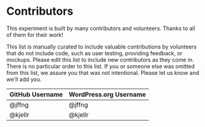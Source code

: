 # Contributors

This experiment is built by many contributors and volunteers. Thanks to all of them for their work!

This list is manually curated to include valuable contributions by volunteers that do not include code, such as user testing, providing feedback, or mockups. Please edit this list to include new contributors as they come in. There is no particular order to this list. If you or someone else was omitted from this list, we assure you that was not intentional. 
Please let us know and we'll add you. 

| GitHub Username | WordPress.org Username|
| --------------- | --------------------- |
| @jffng | @jffng |
| @kjellr | @kjellr |